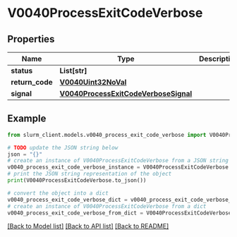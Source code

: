 # V0040ProcessExitCodeVerbose


## Properties

Name | Type | Description | Notes
------------ | ------------- | ------------- | -------------
**status** | **List[str]** |  | [optional] 
**return_code** | [**V0040Uint32NoVal**](V0040Uint32NoVal.md) |  | [optional] 
**signal** | [**V0040ProcessExitCodeVerboseSignal**](V0040ProcessExitCodeVerboseSignal.md) |  | [optional] 

## Example

```python
from slurm_client.models.v0040_process_exit_code_verbose import V0040ProcessExitCodeVerbose

# TODO update the JSON string below
json = "{}"
# create an instance of V0040ProcessExitCodeVerbose from a JSON string
v0040_process_exit_code_verbose_instance = V0040ProcessExitCodeVerbose.from_json(json)
# print the JSON string representation of the object
print(V0040ProcessExitCodeVerbose.to_json())

# convert the object into a dict
v0040_process_exit_code_verbose_dict = v0040_process_exit_code_verbose_instance.to_dict()
# create an instance of V0040ProcessExitCodeVerbose from a dict
v0040_process_exit_code_verbose_from_dict = V0040ProcessExitCodeVerbose.from_dict(v0040_process_exit_code_verbose_dict)
```
[[Back to Model list]](../README.md#documentation-for-models) [[Back to API list]](../README.md#documentation-for-api-endpoints) [[Back to README]](../README.md)


